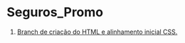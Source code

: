 # Seguros_Promo

1. [Branch de criação do HTML e alinhamento inicial CSS.](https://github.com/dixel9/Seguros_Promo/tree/release/cria%C3%A7%C3%A3o_do_HTML_e_alinhamento_inicial_CSS)
